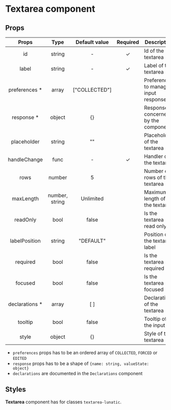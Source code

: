 # Textarea component

## Props

|      Props      |      Type      | Default value | Required | Description                          |
| :-------------: | :------------: | :-----------: | :------: | ------------------------------------ |
|       id        |     string     |       -       |    ✓     | Id of the textarea                   |
|      label      |     string     |       -       |    ✓     | Label of the textarea                |
| preferences \*  |     array      | ["COLLECTED"] |          | Preferences to manage input response |
|   response \*   |     object     |      {}       |          | Response concerned by the component  |
|   placeholder   |     string     |      ""       |          | Placeholder of the textarea          |
|  handleChange   |      func      |       -       |    ✓     | Handler of the textarea              |
|      rows       |     number     |       5       |          | Number of rows of the textarea       |
|    maxLength    | number, string |   Unlimited   |          | Maximum length of the textarea       |
|    readOnly     |      bool      |     false     |          | Is the textarea read only            |
|  labelPosition  |     string     |   "DEFAULT"   |          | Position of the textarea label       |
|    required     |      bool      |     false     |          | Is the textarea required             |
|     focused     |      bool      |     false     |          | Is the textarea focused              |
| declarations \* |     array      |      [ ]      |          | Declarations of the textarea         |
|     tooltip     |      bool      |     false     |          | Tooltip of the input                 |
|      style      |     object     |      {}       |          | Style of the textarea                |

- `preferences` props has to be an ordered array of `COLLECTED`, `FORCED` or `EDITED`
- `response` props has to be a shape of `{name: string, valueState: object}`
- `declarations` are documented in the `Declarations` component

## Styles

**Textarea** component has for classes `textarea-lunatic`.
